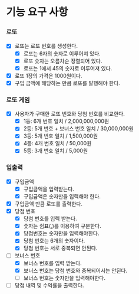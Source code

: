 # 기능 요구 사항

### 로또

- [x] 로또는 로또 번호를 생성한다.
  - [x] 로또는 6자의 숫자로 이루어져 있다.
  - [x] 로또 숫자는 오름차순 정렬되어 있다.
  - [x] 로또는 1에서 45의 숫자로 이루어져 있다.
- [x] 로또 1장의 가격은 1000원이다.
- [x] 구입 금액에 해당하는 만큼 로또를 발행해야 한다.

### 로또 게임

- [x] 사용자가 구매한 로또 번호와 당첨 번호를 비교한다.
  - [x] 1등: 6개 번호 일치 / 2,000,000,000원
  - [x] 2등: 5개 번호 + 보너스 번호 일치 / 30,000,000원
  - [x] 3등: 5개 번호 일치 / 1,500,000원
  - [x] 4등: 4개 번호 일치 / 50,000원
  - [x] 5등: 3개 번호 일치 / 5,000원

### 입출력

- [x] 구입금액
  - [x] 구입금액을 입력받는다.
  - [x] 구입금액은 숫자만을 입력해야 한다.
- [x] 구입금액 만큼 로또를 출력한다.
- [x] 당첨 번호
  - [x] 당첨 번호를 입력 받는다.
  - [x] 숫자는 쉼표(,)를 이용하여 구분한다.
  - [x] 당첨번호는 숫자만을 입력해야한다.
  - [x] 당첨 번호는 6개의 숫자이다.
  - [x] 당첨 번호는 서로 중복되면 안된다.
- [ ] 보너스 번호
  - [x] 보너스 번호를 입력 받는다.
  - [x] 보너스 번호는 당첨 번호와 중복되어서는 안된다.
  - [ ] 보너스 번호는 숫자만을 입력해야한다.
- [ ] 당첨 내역 및 수익률을 출력한다.
